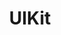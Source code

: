 ---
title: "UIKit"
layout: category
permalink: /categories/UIKit/
author_profile: true
taxonomy: UIKit
toc_sticky: true
toc_ads : true
sidebar:
  nav: "categories"
---